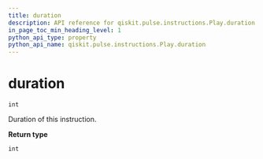 ```yaml
---
title: duration
description: API reference for qiskit.pulse.instructions.Play.duration
in_page_toc_min_heading_level: 1
python_api_type: property
python_api_name: qiskit.pulse.instructions.Play.duration
---
```


# duration

<span id="qiskit.pulse.instructions.Play.duration" />

`int`

Duration of this instruction.

**Return type**

`int`

